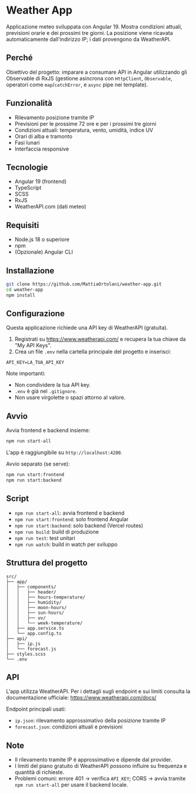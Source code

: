 # Weather App

Applicazione meteo sviluppata con Angular 19. Mostra condizioni attuali, previsioni orarie e dei prossimi tre giorni. La posizione viene ricavata automaticamente dall'indirizzo IP; i dati provengono da WeatherAPI.

## Perché

Obiettivo del progetto: imparare a consumare API in Angular utilizzando gli Observable di RxJS (gestione asincrona con `HttpClient`, `Observable`, operatori come `map`/`catchError`, e `async` pipe nei template).

## Funzionalità

- Rilevamento posizione tramite IP
- Previsioni per le prossime 72 ore e per i prossimi tre giorni
- Condizioni attuali: temperatura, vento, umidità, indice UV
- Orari di alba e tramonto
- Fasi lunari
- Interfaccia responsive

## Tecnologie

- Angular 19 (frontend)
- TypeScript
- SCSS
- RxJS
- WeatherAPI.com (dati meteo)

## Requisiti

- Node.js 18 o superiore
- npm
- (Opzionale) Angular CLI

## Installazione

```bash
git clone https://github.com/MattiaOrtolani/weather-app.git
cd weather-app
npm install
```

## Configurazione

Questa applicazione richiede una API key di WeatherAPI (gratuita).

1) Registrati su https://www.weatherapi.com/ e recupera la tua chiave da "My API Keys".
2) Crea un file `.env` nella cartella principale del progetto e inserisci:

```env
API_KEY=LA_TUA_API_KEY
```

Note importanti:
- Non condividere la tua API key.
- `.env` è già nel `.gitignore`.
- Non usare virgolette o spazi attorno al valore.

## Avvio

Avvia frontend e backend insieme:

```bash
npm run start-all
```

L'app è raggiungibile su `http://localhost:4200`.

Avvio separato (se serve):

```bash
npm run start:frontend
npm run start:backend
```

## Script

- `npm run start-all`: avvia frontend e backend
- `npm run start:frontend`: solo frontend Angular
- `npm run start:backend`: solo backend (Vercel routes)
- `npm run build`: build di produzione
- `npm run test`: test unitari
- `npm run watch`: build in watch per sviluppo

<!-- ## Screenshot -->

<!-- Organizzazione consigliata delle immagini per dispositivo:

- Desktop/Laptop: `public/screenshots/desktop/`
- Tablet: `public/screenshots/tablet/`
- Telefono: `public/screenshots/phone/`

Risoluzioni suggerite (indicative):
- Desktop: 1440×900 o 1920×1080
- Tablet: 768×1024 o 1024×768
- Telefono: 390×844 o 414×896

Esempi di inserimento nel README (aggiorna i percorsi con i tuoi file):

```markdown
### Desktop/Laptop
![Home – Desktop 1440px](public/screenshots/desktop/home-1440.png)

### Tablet
![Home – Tablet 1024px](public/screenshots/tablet/home-1024.png)

### Telefono
![Home – Phone 390px](public/screenshots/phone/home-390.png)
``` -->

## Struttura del progetto

```
src/
├── app/
│   ├── components/
│   │   ├── header/
│   │   ├── hours-temperature/
│   │   ├── humidity/
│   │   ├── moon-hours/
│   │   ├── sun-hours/
│   │   ├── uv/
│   │   └── week-temperature/
│   ├── app.service.ts
│   └── app.config.ts
├── api/
│   ├── ip.js
│   └── forecast.js
├── styles.scss
└── .env
```

## API

L'app utilizza WeatherAPI. Per i dettagli sugli endpoint e sui limiti consulta la documentazione ufficiale: https://www.weatherapi.com/docs/

Endpoint principali usati:
- `ip.json`: rilevamento approssimativo della posizione tramite IP
- `forecast.json`: condizioni attuali e previsioni

## Note

- Il rilevamento tramite IP è approssimativo e dipende dal provider.
- I limiti del piano gratuito di WeatherAPI possono influire su frequenza e quantità di richieste.
- Problemi comuni: errore 401 → verifica `API_KEY`; CORS → avvia tramite `npm run start-all` per usare il backend locale.